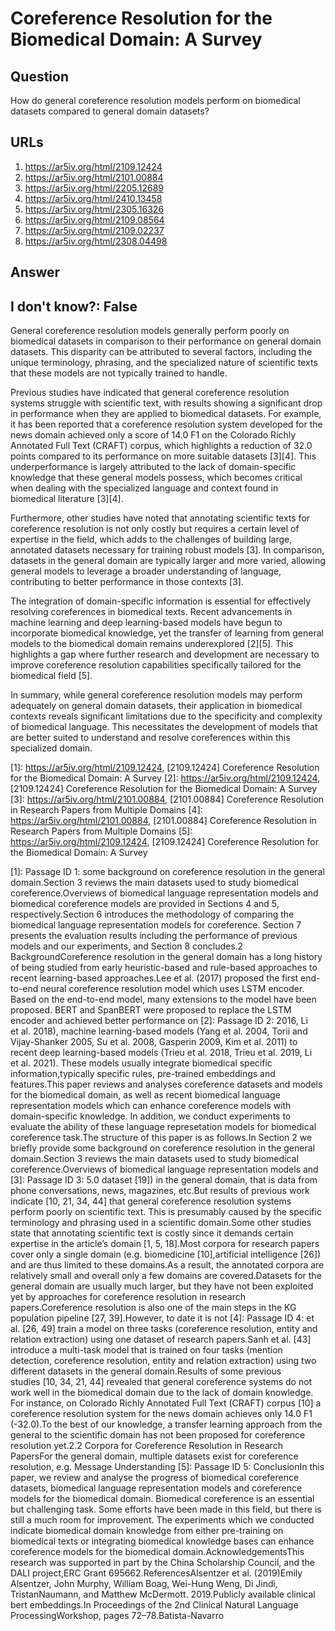 # Coreference Resolution for the Biomedical Domain: A Survey

## Question

How do general coreference resolution models perform on biomedical datasets compared to general domain datasets?

## URLs

1. https://ar5iv.org/html/2109.12424
2. https://ar5iv.org/html/2101.00884
3. https://ar5iv.org/html/2205.12689
4. https://ar5iv.org/html/2410.13458
5. https://ar5iv.org/html/2305.16326
6. https://ar5iv.org/html/2109.08564
7. https://ar5iv.org/html/2109.02237
8. https://ar5iv.org/html/2308.04498

## Answer

## I don't know?: False

General coreference resolution models generally perform poorly on biomedical datasets in comparison to their performance on general domain datasets. This disparity can be attributed to several factors, including the unique terminology, phrasing, and the specialized nature of scientific texts that these models are not typically trained to handle.

Previous studies have indicated that general coreference resolution systems struggle with scientific text, with results showing a significant drop in performance when they are applied to biomedical datasets. For example, it has been reported that a coreference resolution system developed for the news domain achieved only a score of 14.0 F1 on the Colorado Richly Annotated Full Text (CRAFT) corpus, which highlights a reduction of 32.0 points compared to its performance on more suitable datasets [3][4]. This underperformance is largely attributed to the lack of domain-specific knowledge that these general models possess, which becomes critical when dealing with the specialized language and context found in biomedical literature [3][4].

Furthermore, other studies have noted that annotating scientific texts for coreference resolution is not only costly but requires a certain level of expertise in the field, which adds to the challenges of building large, annotated datasets necessary for training robust models [3]. In comparison, datasets in the general domain are typically larger and more varied, allowing general models to leverage a broader understanding of language, contributing to better performance in those contexts [3].

The integration of domain-specific information is essential for effectively resolving coreferences in biomedical texts. Recent advancements in machine learning and deep learning-based models have begun to incorporate biomedical knowledge, yet the transfer of learning from general models to the biomedical domain remains underexplored [2][5]. This highlights a gap where further research and development are necessary to improve coreference resolution capabilities specifically tailored for the biomedical field [5].

In summary, while general coreference resolution models may perform adequately on general domain datasets, their application in biomedical contexts reveals significant limitations due to the specificity and complexity of biomedical language. This necessitates the development of models that are better suited to understand and resolve coreferences within this specialized domain.

[1]: https://ar5iv.org/html/2109.12424, [2109.12424] Coreference Resolution for the Biomedical Domain: A Survey
[2]: https://ar5iv.org/html/2109.12424, [2109.12424] Coreference Resolution for the Biomedical Domain: A Survey
[3]: https://ar5iv.org/html/2101.00884, [2101.00884] Coreference Resolution in Research Papers from Multiple Domains
[4]: https://ar5iv.org/html/2101.00884, [2101.00884] Coreference Resolution in Research Papers from Multiple Domains
[5]: https://ar5iv.org/html/2109.12424, [2109.12424] Coreference Resolution for the Biomedical Domain: A Survey

[1]: Passage ID 1: some background on coreference resolution in the general domain.Section 3 reviews the main datasets used to study biomedical coreference.Overviews of biomedical language representation models and biomedical coreference models are provided in Sections 4 and 5, respectively.Section 6 introduces the methodology of comparing the biomedical language representation models for coreference. Section 7 presents the evaluation results including the performance of previous models and our experiments, and Section 8 concludes.2 BackgroundCoreference resolution in the general domain has a long history of being studied from early heuristic-based and rule-based approaches to recent learning-based approaches.Lee et al. (2017) proposed the first end-to-end neural coreference resolution model which uses LSTM encoder. Based on the end-to-end model, many extensions to the model have been proposed. BERT and SpanBERT were proposed to replace the LSTM encoder and achieved better performance on
[2]: Passage ID 2: 2016, Li et al. 2018), machine learning-based models (Yang et al. 2004, Torii and Vijay-Shanker 2005, Su et al. 2008, Gasperin 2009, Kim et al. 2011) to recent deep learning-based models (Trieu et al. 2018, Trieu et al. 2019, Li et al. 2021). These models usually integrate biomedical specific information,typically specific rules, pre-trained embeddings and features.This paper reviews and analyses coreference datasets and models for the biomedical domain, as well as recent biomedical language representation models which can enhance coreference models with domain-specific knowledge. In addition, we conduct experiments to evaluate the ability of these language represetation models for biomedical coreference task.The structure of this paper is as follows.In Section 2 we briefly provide some background on coreference resolution in the general domain.Section 3 reviews the main datasets used to study biomedical coreference.Overviews of biomedical language representation models and
[3]: Passage ID 3: 5.0 dataset [19]) in the general domain, that is data from phone conversations, news, magazines, etc.But results of previous work indicate [10, 21, 34, 44] that general coreference resolution systems perform poorly on scientific text. This is presumably caused by the specific terminology and phrasing used in a scientific domain.Some other studies state that annotating scientific text is costly since it demands certain expertise in the article’s domain [1, 5, 18].Most corpora for research papers cover only a single domain (e.g. biomedicine [10],artificial intelligence [26]) and are thus limited to these domains.As a result, the annotated corpora are relatively small and overall only a few domains are covered.Datasets for the general domain are usually much larger, but they have not been exploited yet by approaches for coreference resolution in research papers.Coreference resolution is also one of the main steps in the KG population pipeline [27, 39].However, to date it is not
[4]: Passage ID 4: et al. [26, 49] train a model on three tasks (coreference resolution, entity and relation extraction) using one dataset of research papers.Sanh et al. [43] introduce a multi-task model that is trained on four tasks (mention detection, coreference resolution, entity and relation extraction) using two different datasets in the general domain.Results of some previous studies [10, 34, 21, 44] revealed that general coreference systems do not work well in the biomedical domain due to the lack of domain knowledge. For instance, on Colorado Richly Annotated Full Text (CRAFT) corpus [10] a coreference resolution system for the news domain achieves only 14.0 F1 (-32.0).To the best of our knowledge, a transfer learning approach from the general to the scientific domain has not been proposed for coreference resolution yet.2.2 Corpora for Coreference Resolution in Research PapersFor the general domain, multiple datasets exist for coreference resolution, e.g. Message Understanding
[5]: Passage ID 5: ConclusionIn this paper, we review and analyse the progress of biomedical coreference datasets, biomedical language representation models and coreference models for the biomedical domain. Biomedical coreference is an essential but challenging task. Some efforts have been made in this field, but there is still a much room for improvement. The experiments which we conducted indicate biomedical domain knowledge from either pre-training on biomedical texts or integrating biomedical knowledge bases can enhance coreference models for the biomedical domain.AcknowledgementsThis research was supported in part by the China Scholarship Council, and the DALI project,ERC Grant 695662.ReferencesAlsentzer et al. (2019)Emily Alsentzer, John Murphy, William Boag, Wei-Hung Weng, Di Jindi, TristanNaumann, and Matthew McDermott. 2019.Publicly available clinical bert embeddings.In Proceedings of the 2nd Clinical Natural Language ProcessingWorkshop, pages 72–78.Batista-Navarro